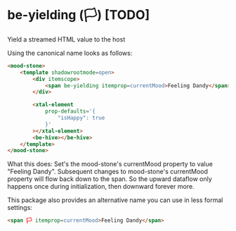 # be-yielding (🏳️) [TODO]

Yield a streamed HTML value to the host

Using the canonical name looks as follows:

```html
<mood-stone>
    <template shadowrootmode=open>
        <div itemscope>
            <span be-yielding itemprop=currentMood>Feeling Dandy</span>
        </div>

        <xtal-element
            prop-defaults='{
                "isHappy": true
            }'
        ></xtal-element>
        <be-hive></be-hive>
    </template>
</mood-stone>
```

What this does:  Set's the mood-stone's currentMood property to value "Feeling Dandy".  Subsequent changes to mood-stone's currentMood property will flow back down to the span.  So the upward dataflow only happens once during initialization, then downward forever more.

This package also provides an alternative name you can use in less formal settings:

```html
<span 🏳️ itemprop=currentMood>Feeling Dandy</span>
```
